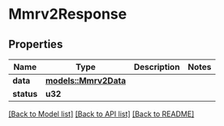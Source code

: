 # Mmrv2Response

## Properties

Name | Type | Description | Notes
------------ | ------------- | ------------- | -------------
**data** | [**models::Mmrv2Data**](MMRV2Data.md) |  | 
**status** | **u32** |  | 

[[Back to Model list]](../README.md#documentation-for-models) [[Back to API list]](../README.md#documentation-for-api-endpoints) [[Back to README]](../README.md)


